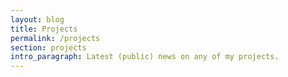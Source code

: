 ```yaml
---
layout: blog
title: Projects
permalink: /projects
section: projects
intro_paragraph: Latest (public) news on any of my projects.
---
```


